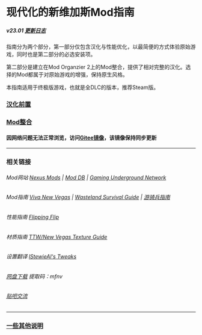 # 现代化的新维加斯Mod指南

##### v23.01 [更新日志](md/changelog.md "更新日志")

指南分为两个部分，第一部分仅包含汉化与性能优化，以最简便的方式体验原始游戏，同时也是第二部分的必选安装项。

第二部分是建立在Mod Organzier 2上的Mod整合，提供了相对完整的汉化。选择的Mod都属于对原始游戏的增强，保持原生风格。

本指南适用于终极版游戏，也就是全DLC的版本，推荐Steam版。

### [汉化前置](md/utilities.md "汉化前置")

### [Mod整合](md/base_game.md "Mod整合")

#### 因网络问题无法正常浏览，访问[Gitee镜像](https://gitee.com/feelbetterhua/nvguideline_cn/ "gitee mirror")，该镜像保持同步更新

------

### 相关链接

###### Mod网站 [Nexus Mods](https://www.nexusmods.com/newvegas "Nexus Mods") | [Mod DB](https://www.moddb.com/games/fallout-new-vegas/mods "Mod DB") | [Gaming Underground Network](https://www.gunetwork.org/t16122-mod-master-thread-v2 "Gaming Underground Network")

###### Mod指南 [Viva New Vegas](https://vivanewvegas.github.io/ "Viva New Vegas") | [Wasteland Survival Guide](https://wastelandsurvivalguide.com/index.html "Wasteland Survival Guide") | [游骑兵指南](https://zhuanlan.zhihu.com/p/574181412 "游骑兵指南")

###### 性能指南 [Flipping Flip](https://wallsogb.github.io/FalloutNV-Performance-Guide/ "Flipping Flip")

###### 材质指南 [TTW/New Vegas Texture Guide](https://salamand3r.fail/texture-guide "TTW/New Vegas Texture Guide")

###### 设置翻译 [lStewieAl‘s Tweaks](md/nvse_stewie_tweaks.ini "设置翻译")

###### [网盘下载](https://pan.baidu.com/s/1i64f52Zz490LBYWzsI8KdA "资源地址") 提取码：mfnv

###### [贴吧交流](https://tieba.baidu.com/p/6204813459 "帖子地址")

------

### [一些其他说明](md/mod_introduction.md "关于整合及版权的相关说明")

